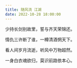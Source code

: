 ```yaml
---
title: 随风流 江湖
date: 2022-10-28 18:00:00
---
```



少持长剑别故里，誓与齐天荣锦还。

情仇三许断了谁，一樽清酒惘天下。

看人间岁月流逝，听风中万物超然。

一身白衣魂欲归，莫识前路依本心。


